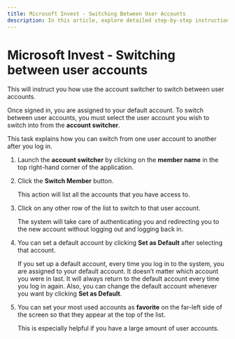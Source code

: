 ```yaml
---
title: Microsoft Invest - Switching Between User Accounts
description: In this article, explore detailed step-by-step instructions on how to use an account switcher to switch between user accounts.
---
```


# Microsoft Invest - Switching between user accounts

This will instruct you how use the account switcher to switch between user accounts. 

Once signed in, you are assigned to your default account. To switch between user accounts, you must select the user account you wish to switch into from the **account switcher**.

This task explains how you can switch from one user account to another after you log in.

1. Launch the **account switcher** by clicking on the **member name** in the top right-hand corner of the application.
1. Click the **Switch Member** button.

    This action will list all the accounts that you have access to.

1. Click on any other row of the list to switch to that user account.

    The system will take care of authenticating you and redirecting you to the new account without logging out and logging back in.

1. You can set a default account by clicking **Set as Default** after selecting that account.

    If you set up a default account, every time you log in to the system, you are assigned to your default account. It doesn’t matter which account you were in last. It will always return to the default account every time you log in again. Also, you can change the default account whenever you want by clicking **Set as Default**.

1. You can set your most used accounts as **favorite** on the far-left side of the screen so that they appear at the top of the list.

    This is especially helpful if you have a large amount of user accounts.
